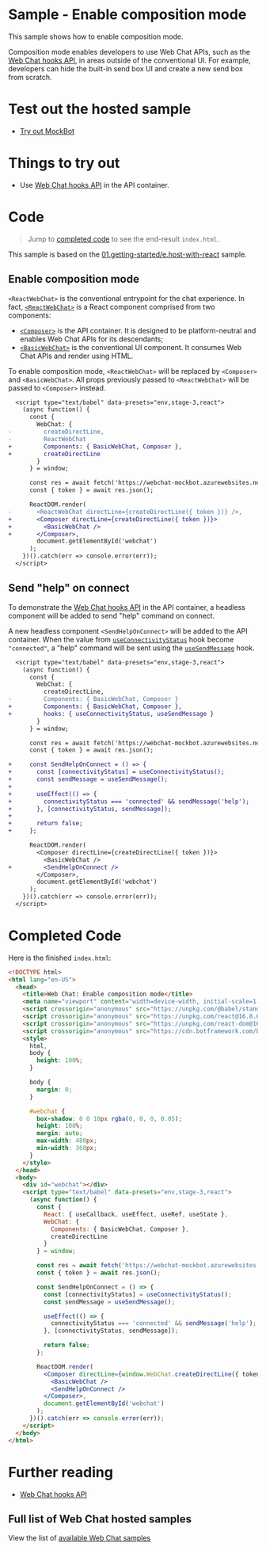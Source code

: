 # Sample - Enable composition mode

This sample shows how to enable composition mode.

Composition mode enables developers to use Web Chat APIs, such as the [Web Chat hooks API](https://github.com/microsoft/BotFramework-WebChat/blob/master/docs/HOOKS.md), in areas outside of the conventional UI. For example, developers can hide the built-in send box UI and create a new send box from scratch.

# Test out the hosted sample

-  [Try out MockBot](https://microsoft.github.io/BotFramework-WebChat/04.api/m.enable-composition-mode)

# Things to try out

-  Use [Web Chat hooks API](https://github.com/microsoft/BotFramework-WebChat/blob/master/docs/HOOKS.md) in the API container.

# Code

> Jump to [completed code](#completed-code) to see the end-result `index.html`.

This sample is based on the [01.getting-started/e.host-with-react](https://github.com/microsoft/BotFramework-WebChat/tree/main/samples/01.getting-started/e.host-with-react) sample.

## Enable composition mode

`<ReactWebChat>` is the conventional entrypoint for the chat experience. In fact, [`<ReactWebChat>`](https://github.com/microsoft/BotFramework-WebChat/blob/master/packages/component/src/ReactWebChat.js) is a React component comprised from two components:

-  [`<Composer>`](https://github.com/microsoft/BotFramework-WebChat/blob/master/packages/component/src/Composer.js) is the API container. It is designed to be platform-neutral and enables Web Chat APIs for its descendants;
-  [`<BasicWebChat>`](https://github.com/microsoft/BotFramework-WebChat/blob/master/packages/component/src/BasicWebChat.js) is the conventional UI component. It consumes Web Chat APIs and render using HTML.

To enable composition mode, `<ReactWebChat>` will be replaced by `<Composer>` and `<BasicWebChat>`. All props previously passed to `<ReactWebChat>` will be passed to `<Composer>` instead.

```diff
  <script type="text/babel" data-presets="env,stage-3,react">
    (async function() {
      const {
        WebChat: {
-         createDirectLine,
-         ReactWebChat
+         Components: { BasicWebChat, Composer },
+         createDirectLine
        }
      } = window;

      const res = await fetch('https://webchat-mockbot.azurewebsites.net/directline/token', { method: 'POST' });
      const { token } = await res.json();

      ReactDOM.render(
-       <ReactWebChat directLine={createDirectLine({ token })} />,
+       <Composer directLine={createDirectLine({ token })}>
+         <BasicWebChat />
+       </Composer>,
        document.getElementById('webchat')
      );
    })().catch(err => console.error(err));
  </script>
```

## Send "help" on connect

To demonstrate the [Web Chat hooks API](https://github.com/microsoft/BotFramework-WebChat/blob/master/docs/HOOKS.md) in the API container, a headless component will be added to send "help" command on connect.

A new headless component `<SendHelpOnConnect>` will be added to the API container. When the value from [`useConnectivityStatus`](https://github.com/microsoft/BotFramework-WebChat/blob/master/docs/HOOKS.md#useconnectivitystatus) hook become `"connected"`, a "help" command will be sent using the [`useSendMessage`](https://github.com/microsoft/BotFramework-WebChat/blob/master/docs/HOOKS.md#usesendmessage) hook.

```diff
  <script type="text/babel" data-presets="env,stage-3,react">
    (async function() {
      const {
        WebChat: {
          createDirectLine,
-         Components: { BasicWebChat, Composer }
+         Components: { BasicWebChat, Composer },
+         hooks: { useConnectivityStatus, useSendMessage }
        }
      } = window;

      const res = await fetch('https://webchat-mockbot.azurewebsites.net/directline/token', { method: 'POST' });
      const { token } = await res.json();

+     const SendHelpOnConnect = () => {
+       const [connectivityStatus] = useConnectivityStatus();
+       const sendMessage = useSendMessage();
+
+       useEffect(() => {
+         connectivityStatus === 'connected' && sendMessage('help');
+       }, [connectivityStatus, sendMessage]);
+
+       return false;
+     };

      ReactDOM.render(
        <Composer directLine={createDirectLine({ token })}>
          <BasicWebChat />
+         <SendHelpOnConnect />
        </Composer>,
        document.getElementById('webchat')
      );
    })().catch(err => console.error(err));
  </script>
```

# Completed Code

Here is the finished `index.html`:

<!-- prettier-ignore-start -->
```html
<!DOCTYPE html>
<html lang="en-US">
  <head>
    <title>Web Chat: Enable composition mode</title>
    <meta name="viewport" content="width=device-width, initial-scale=1.0" />
    <script crossorigin="anonymous" src="https://unpkg.com/@babel/standalone@7.8.7/babel.min.js"></script>
    <script crossorigin="anonymous" src="https://unpkg.com/react@16.8.6/umd/react.development.js"></script>
    <script crossorigin="anonymous" src="https://unpkg.com/react-dom@16.8.6/umd/react-dom.development.js"></script>
    <script crossorigin="anonymous" src="https://cdn.botframework.com/botframework-webchat/latest/webchat.js"></script>
    <style>
      html,
      body {
        height: 100%;
      }

      body {
        margin: 0;
      }

      #webchat {
        box-shadow: 0 0 10px rgba(0, 0, 0, 0.05);
        height: 100%;
        margin: auto;
        max-width: 480px;
        min-width: 360px;
      }
    </style>
  </head>
  <body>
    <div id="webchat"></div>
    <script type="text/babel" data-presets="env,stage-3,react">
      (async function() {
        const {
          React: { useCallback, useEffect, useRef, useState },
          WebChat: {
            Components: { BasicWebChat, Composer },
            createDirectLine
          }
        } = window;

        const res = await fetch('https://webchat-mockbot.azurewebsites.net/directline/token', { method: 'POST' });
        const { token } = await res.json();

        const SendHelpOnConnect = () => {
          const [connectivityStatus] = useConnectivityStatus();
          const sendMessage = useSendMessage();

          useEffect(() => {
            connectivityStatus === 'connected' && sendMessage('help');
          }, [connectivityStatus, sendMessage]);

          return false;
        };

        ReactDOM.render(
          <Composer directLine={window.WebChat.createDirectLine({ token })}>
            <BasicWebChat />
            <SendHelpOnConnect />
          </Composer>,
          document.getElementById('webchat')
        );
      })().catch(err => console.error(err));
    </script>
  </body>
</html>
```
<!-- prettier-ignore-end -->

# Further reading

-  [Web Chat hooks API](https://github.com/microsoft/BotFramework-WebChat/blob/master/docs/HOOKS.md)

## Full list of Web Chat hosted samples

View the list of [available Web Chat samples](https://github.com/microsoft/BotFramework-WebChat/tree/main/samples)
